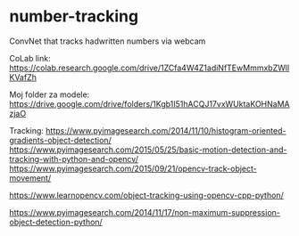 # number-tracking
ConvNet that tracks hadwritten numbers via webcam

CoLab link:
https://colab.research.google.com/drive/1ZCfa4W4Z1adiNfTEwMmmxbZWlIKVafZh

Moj folder za modele:
https://drive.google.com/drive/folders/1Kgb1I51hACQJ17vxWUktaKOHNaMAzjaO

Tracking:
https://www.pyimagesearch.com/2014/11/10/histogram-oriented-gradients-object-detection/
https://www.pyimagesearch.com/2015/05/25/basic-motion-detection-and-tracking-with-python-and-opencv/
https://www.pyimagesearch.com/2015/09/21/opencv-track-object-movement/

https://www.learnopencv.com/object-tracking-using-opencv-cpp-python/

https://www.pyimagesearch.com/2014/11/17/non-maximum-suppression-object-detection-python/
